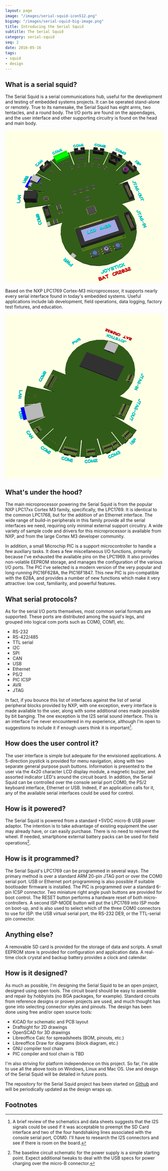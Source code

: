```yaml
---
layout: page
image: "/images/serial-squid-icon512.png"
bigimg: "/images/serial-squid-big-image.png"
title: Introducing the Serial Squid
subtitle: The Serial Squid
category: serial-squid
seq: 2
date: 2016-05-16
tags:
- squid
- design
---
```


## What is a serial squid?

The Serial Squid is a serial communications hub, useful for the development and testing of embedded systems projects.  It can be operated stand-alone or remotely.  True to its namesake, the Serial Squid has eight arms, two tentacles, and a round body.  The I/O ports are found on the appendages, and the user interface and other supporting circuitry is found on the head and main body.

![Serial Squid, Top View](/images/serial-squid-top-view-20160507.png) 

Based on the NXP LPC1769 Cortex-M3 microprocessor, it supports nearly every serial interface found in today's embedded systems.  Useful applications include lab development, field operations, data logging, factory test fixtures, and education.  

![Serial Squid, Bottom View](/images/serial-squid-bot-view-20160507.png) 

## What's under the hood?

  The main microprocessor powering the Serial Squid is from the popular NXP
LPC17xx Cortex M3 family, specifically, the LPC1769.  It is identical to the
common LPC1768, but for the addition of an Ethernet interface. The wide
range of build-in peripherals in this family provide all the serial interfaces we need,
requiring only minimal external support circuitry.  A wide variety of sample code
and drivers for this microprocessor is available from NXP, and from the large
Cortex M3 developer community.

  In addition, a small Microchip PIC is a support microcontroller to handle a few
auxiliary tasks.  It does a few miscellaneous I/O functions, primarily because
I've exhausted the available pins on the LPC1969.  It also provides
non-volatile EEPROM storage, and manages the configuration of the various I/O
ports.  The PIC I've selected is a modern version of the very popular and long-running PIC16F628A, the PIC16F1847.  This new PIC is
pin-compatible with the 628A, and provides a number of new functions which make
it very attractive: low cost, familiarity, and powerful features. <br />

## What serial protocols?

As for the serial I/O ports themselves, most common serial formats are supported.  These ports are distributed among the squid's legs, and grouped into logical com ports such as COM0, COM1, etc.  

* RS-232 
* RS-422/485
* TTL serial 
* I2C
* SPI 
* CAN 
* USB 
* Ethernet 
* PS/2
* PIC ICSP
* AVR 
* JTAG

In fact, if you bounce this list of interfaces against the list of serial peripheral blocks provided by NXP, with one exception, every interface is made available to the user, along with some additional ones made possible by bit banging.  The one exception is the I2S serial sound interface.  This is an interface I've never encountered in my experience, although I'm open to suggestions to include it if enough users think it is important[^note-i2s].

## How does the user control it?

The user interface is simple but adequate for the envisioned applications.  A 5-direction joystick is provided for menu navigation, along with two separate general purpose push buttons.  Information is presented to the user via the 4x20 character LCD display module, a magnetic buzzer, and assorted indicator LED's around the circuit board.  In addition, the Serial Squid can be controlled over the console serial port COM0, the PS/2 keyboard interface, Ethernet or USB.  Indeed, if an application calls for it, any of the available serial interfaces could be used for control.

## How is it powered?

The Serial Squid is powered from a standard +5VDC micro-B USB power adaptor.  The intention is to take advantage of existing equipment the user may already have, or can easily purchase.  There is no need to reinvent the wheel.  If needed, smartphone external battery packs can be used for field operations[^note-battery].  

## How is it programmed?

The Serial Squid's LPC1769 can be programmed in several ways.  The primary method is over a standard ARM 20-pin JTAG port or over the COM0 serial port.  USB or Ethernet port programming is also possible if suitable bootloader firmware is installed.  The PIC is programmed over a standard 6-pin ICSP connector.  Two miniature right angle push buttons are provided for boot control.  The RESET button performs a hardware reset of both micro-controllers.  A second ISP-MODE button will put the LPC1769 into ISP mode on boot-up, and is also used to select which of the three COM0 connectors to use for ISP: the USB virtual serial port, the RS-232 DE9, or the TTL-serial pin connector.

## Anything else?

A removable SD card is provided for the storage of data and scripts.  A small EEPROM store is provided for configuration and application data.  A real-time clock crystal and backup battery provides a clock and calendar. 

## How is it designed?

As much as possible, I'm designing the Serial Squid to be an open project, designed using open tools.  The circuit board should be easy to assemble and repair by hobbyists (no BGA packages, for example).  Standard circuits from reference designs or proven projects are used, and much thought has gone into selecting connector styles and pinouts.  The design has been done using free and/or open source tools:

* KiCAD for schematic and PCB layout
* Draftsight for 2D drawings
* OpenSCAD for 3D drawings
* Libreoffice Calc for spreadsheets (BOM, pinouts, etc.)
* Libreoffice Draw for diagrams (block diagram, etc.)
* GNU compiler tool chain 
* PIC compiler and tool chain is TBD

I'm also striving for platform independence on this project.  So far, I'm able to use all the above tools on Windows, Linux and Mac OS.  Use and design of the Serial Squid will be detailed in future posts.

The repository for the Serial Squid project has been started on 
<a href="https://github.com/thestumbler/serial-squid.git">Github</a> and will be periodically updated as the design wraps up.

## Footnotes

[^note-i2s]: A brief review of the schematics and data sheets suggests that the I2S signals could be used if it was acceptable to preempt the SD Card interface and two of the four handshaking lines associated with the console serial port, COM0.  I'll have to research the I2S connectors and see if there is room on the board.

[^note-battery]: The baseline circuit schematic for the power supply is a simple starting point.  Expect additional tweaks to deal with the USB specs for power charging over the micro-B connector.

